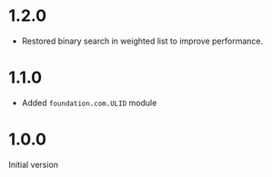# 1.2.0

* Restored binary search in weighted list to improve performance.

# 1.1.0

* Added `foundation.com.ULID` module

# 1.0.0

Initial version
